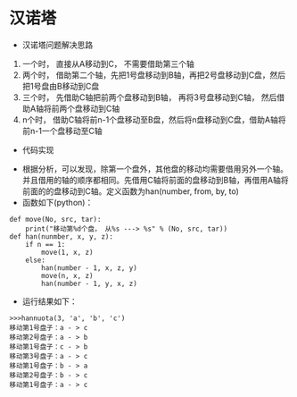 # 汉诺塔

- 汉诺塔问题解决思路
1. 一个时， 直接从A移动到C， 不需要借助第三个轴
2. 两个时， 借助第二个轴，先把1号盘移动到B轴，再把2号盘移动到C盘，然后把1号盘由B移动到C盘
3. 三个时， 先借助C轴把前两个盘移动到B轴， 再将3号盘移动到C轴， 然后借助A轴将前两个盘移动到C轴
4. n个时， 借助C轴将前n-1个盘移动至B盘，然后将n盘移动到C盘，借助A轴将前n-1一个盘移动至C轴

- 代码实现
+ 根据分析，可以发现，除第一个盘外，其他盘的移动均需要借用另外一个轴。并且借用的轴的顺序都相同。先借用C轴将前面的盘移动到B轴，再借用A轴将前面的的盘移动到C轴。定义函数为han(number, from, by, to)
+ 函数如下(python)：
```
def move(No, src, tar):
    print("移动第%d个盘， 从%s ---> %s" % (No, src, tar))
def han(nunmber, x, y, z):
    if n == 1:
        move(1, x, z)
    else:
        han(number - 1, x, z, y)
        move(n, x, z)
        han(number - 1, y, x, z)
```
+ 运行结果如下：
>
```
>>>hannuota(3, 'a', 'b', 'c')
移动第1号盘子：a - > c
移动第2号盘子：a - > b
移动第1号盘子：c - > b
移动第3号盘子：a - > c
移动第1号盘子：b - > a
移动第2号盘子：b - > c
移动第1号盘子：a - > c 
```

